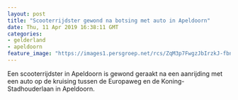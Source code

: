 ```yaml
---
layout: post
title: "Scooterrijdster gewond na botsing met auto in Apeldoorn"
date: Thu, 11 Apr 2019 16:38:11 GMT
categories: 
- gelderland 
- apeldoorn 
feature_image: "https://images1.persgroep.net/rcs/ZqM3p7FwgzJbIrzkJ-fbneptw-w/diocontent/145324734/_fitwidth/400/?appId=21791a8992982cd8da851550a453bd7f&quality=0.7"
---
```


Een scooterrijdster in Apeldoorn is gewond geraakt na een aanrijding met een auto op de kruising tussen de Europaweg en de Koning-Stadhouderlaan in Apeldoorn.
